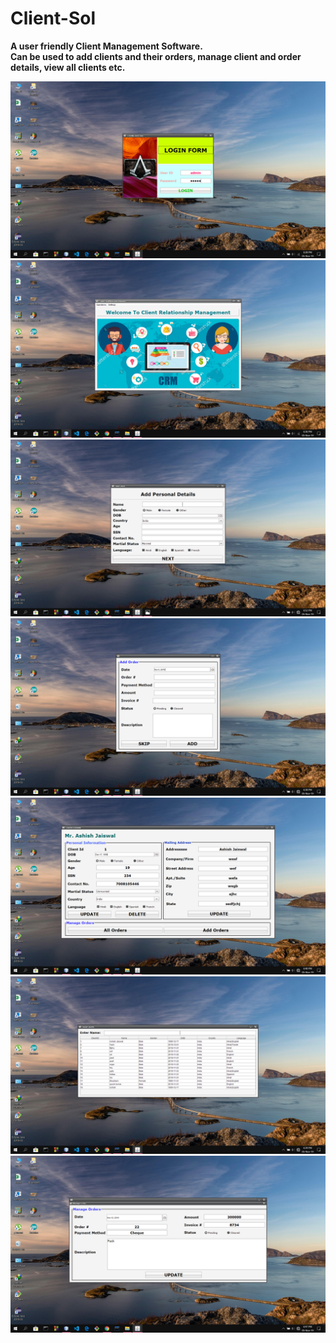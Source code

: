 # Client-Sol
**A user friendly Client Management Software.**\
**Can be used to add clients and their orders, manage client and order details, view all clients etc.**

![](src/Extras/Screenshot%20(284).png)
![](src/Extras/Screenshot%20(285).png)
![](src/Extras/Screenshot%20(295).png)
![](src/Extras/Screenshot%20(287).png)
![](src/Extras/Screenshot%20(290).png)
![](src/Extras/Screenshot%20(289).png)
![](src/Extras/Screenshot%20(294).png)
